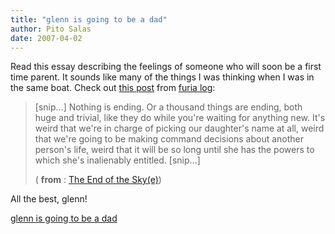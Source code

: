 ```yaml
---
title: "glenn is going to be a dad"
author: Pito Salas
date: 2007-04-02
---
```




Read this essay describing the feelings of someone who will soon be a first
time parent. It sounds like many of the things I was thinking when I was in
the same boat. Check out [this
post](<http://www.furia.com/page.cgi?type=log&id=263>) from [furia
log](<http://www.furia.com/page.cgi>):

> [snip…] Nothing is ending. Or a thousand things are ending, both huge and
> trivial, like they do while you're waiting for anything new. It's weird that
> we're in charge of picking our daughter's name at all, weird that we're
> going to be making command decisions about another person's life, weird that
> it will be so long until she has the powers to which she's inalienably
> entitled. [snip…]
>
> ( **from** : [The End of the
> Sky(e)](<http://www.furia.com/page.cgi?type=log&id=263>))

All the best, glenn!


[glenn is going to be a dad](None)
